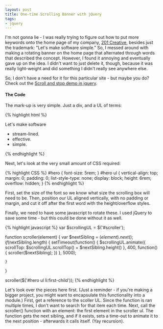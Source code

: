 ```yaml
---
layout: post
title: One-time Scrolling Banner with jQuery
tags:
- jquery
---
```


I'm not gonna lie - I was really trying to figure out how to put more keywords onto the home page of my company, [201 Creative](http://201creative.com), besides just the trademark: "Let's make software simple."  So, I messed around with making a rotating banner on the home page that alternated through words that described the concept.  However, I found it annoying and eventually gave up on the idea.  I didn't want to just delete it, though, because it was really light-weight and did something I didn't really see anywhere else.

So, I don't have a need for it for this particular site - but maybe you do?  Check out the [Scroll and stop demo in jquery](/demo/scroll-and-stop.html).

#### The Code

The mark-up is very simple.  Just a div, and a UL of terms:

{% highlight html %}
<div id="hero">Let's make software <ul id="scroller"><li>stream-lined.</li><li>effective.</li><li>simple.</li></ul></div>
{% endhighlight %}    

Next, let's look at the very small amount of CSS required:
    
{% highlight CSS %}
#hero {
    font-size: 5rem;
}
#hero ul {
    vertical-align: top;
    margin: 0;
    padding: 0;
    list-style-type: none;
    display: block;
    height: 6rem;
    overflow: hidden;
}
{% endhighlight %}

First, set the size of the font so we know what size the scrolling box will need to be.  Then, position our UL aligned vertically, with no padding or margin, and cut it off after the first word with the height/overflow styles.

Finally, we need to have some javascript to rotate these.  I used jQuery to save some time - but this could be done without it as well.

{% highlight javascript %}
var $scrollingUL = $('#scroller');

function scroller(element)
{
    var $nextSibling = $(element).next();
    if ($nextSibling.length) {
        setTimeout(function() {
            $scrollingUL.animate({
                scrollTop: $scrollingUL.scrollTop() + $nextSibling.height()
            }, 400, function() {
                scroller($nextSibling);
            })
        }, 5000);

    }
}

scroller($('#hero ul li:first-child'));
{% endhighlight %}    

Let's look over the pieces here first.  (Just a reminder - if you're making a bigger project, you might want to encapsulate this functionality into a module.)  First, get a reference to the scoller UL.  Since the function is ran multiple times, I don't want to search for that item each time.  Next, call the scroller() function with an element: the first element in the scroller ul.  The function gets the next sibling, and if it exists, sets a time-out to animate it to the next position - afterwards it calls itself. (Yay recursion). 
